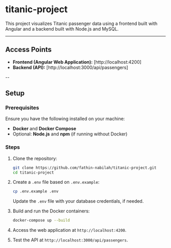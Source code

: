 # titanic-project

This project visualizes Titanic passenger data using a frontend built with Angular and a backend built with Node.js and MySQL.

--- 

## Access Points
- **Frontend (Angular Web Application):** [http://localhost:4200]
- **Backend (API):** [http://localhost:3000/api/passengers]

--
## Setup

### Prerequisites
Ensure you have the following installed on your machine:
- **Docker** and **Docker Compose**
- Optional: **Node.js** and **npm** (if running without Docker)

### Steps

1. Clone the repository:
   ```bash
   git clone https://github.com/fathin-nabilah/titanic-project.git
   cd titanic-project
   ```

2. Create a `.env` file based on `.env.example`:
   ```bash
   cp .env.example .env
   ```

   Update the `.env` file with your database credentials, if needed.

3. Build and run the Docker containers:
   ```bash
   docker-compose up --build
   ```

4. Access the web application at `http://localhost:4200`.

5. Test the API at `http://localhost:3000/api/passengers`.